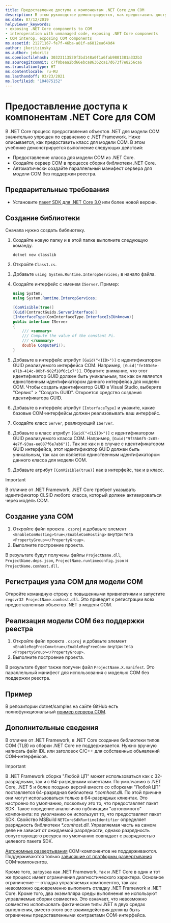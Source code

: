 ```yaml
---
title: Предоставление доступа к компонентам .NET Core для COM
description: В этом руководстве демонстрируется, как предоставить доступ к классу .NET Core для COM. Вы создаете COM-сервер и параллельный манифест сервера для модели COM без поддержки реестра.
ms.date: 07/12/2019
helpviewer_keywords:
- exposing .NET Core components to COM
- interoperation with unmanaged code, exposing .NET Core components
- COM interop, exposing COM components
ms.assetid: 21271167-fe7f-46ba-a81f-a6812ea649d4
author: jkoritzinsky
ms.author: jekoritz
ms.openlocfilehash: 30323113520f3bd148a0f1a6fab9801381a332b3
ms.sourcegitcommit: c7f0beaa2bd66ebca86362ca17d673f7e8256ca6
ms.translationtype: HT
ms.contentlocale: ru-RU
ms.lasthandoff: 03/23/2021
ms.locfileid: "104875152"
---
```

# <a name="exposing-net-core-components-to-com"></a>Предоставление доступа к компонентам .NET Core для COM

В .NET Core процесс предоставления объектов .NET для модели COM значительно упрощен по сравнению с .NET Framework. Ниже описывается, как предоставить класс для модели COM. В этом учебнике демонстрируется выполнение следующих действий:

- Предоставление класса для модели COM из .NET Core.
- Создайте сервер COM в процессе сборки библиотеки .NET Core.
- Автоматически создайте параллельный манифест сервера для модели COM без поддержки реестра.

## <a name="prerequisites"></a>Предварительные требования

- Установите [пакет SDK для .NET Core 3.0](https://dotnet.microsoft.com/download) или более новой версии.

## <a name="create-the-library"></a>Создание библиотеки

Сначала нужно создать библиотеку.

1. Создайте новую папку и в этой папке выполните следующую команду.

    ```dotnetcli
    dotnet new classlib
    ```

2. Откройте `Class1.cs`.
3. Добавьте `using System.Runtime.InteropServices;` в начало файла.
4. Создайте интерфейс с именем `IServer`. Пример:

   ```csharp
   using System;
   using System.Runtime.InteropServices;

   [ComVisible(true)]
   [Guid(ContractGuids.ServerInterface)]
   [InterfaceType(ComInterfaceType.InterfaceIsIUnknown)]
   public interface IServer
   {
       /// <summary>
       /// Compute the value of the constant Pi.
       /// </summary>
       double ComputePi();
   }
   ```

5. Добавьте в интерфейс атрибут `[Guid("<IID>")]` с идентификатором GUID реализуемого интерфейса COM. Например, `[Guid("fe103d6e-e71b-414c-80bf-982f18f6c1c7")]`. Обратите внимание, что этот идентификатор GUID должен быть уникальным, так как он является единственным идентификатором данного интерфейса для модели COM. Чтобы создать идентификатор GUID в Visual Studio, выберите "Сервис" > "Создать GUID". Откроется средство создания идентификатора GUID.
6. Добавьте в интерфейс атрибут `[InterfaceType]` и укажите, какие базовые COM-интерфейсы должен реализовывать ваш интерфейс.
7. Создайте класс `Server`, реализующий `IServer`.
8. Добавьте в класс атрибут `[Guid("<CLSID>")]` с идентификатором GUID реализуемого класса COM. Например, `[Guid("9f35b6f5-2c05-4e7f-93aa-ee087f6e7ab6")]`. Так же как и в случае с идентификатором GUID интерфейса, этот идентификатор GUID должен быть уникальным, так как он является единственным идентификатором данного класса для модели COM.
9. Добавьте атрибут `[ComVisible(true)]` как в интерфейс, так и в класс.

> [!IMPORTANT]
> В отличие от .NET Framework, .NET Core требует указывать идентификатор CLSID любого класса, который должен активироваться через модель COM.

## <a name="generate-the-com-host"></a>Создание узла COM

1. Откройте файл проекта `.csproj` и добавьте элемент `<EnableComHosting>true</EnableComHosting>` внутри тега `<PropertyGroup></PropertyGroup>`.
2. Выполните построение проекта.

В результате будут получены файлы `ProjectName.dll`, `ProjectName.deps.json`, `ProjectName.runtimeconfig.json` и `ProjectName.comhost.dll`.

## <a name="register-the-com-host-for-com"></a>Регистрация узла COM для модели COM

Откройте командную строку с повышенными привилегиями и запустите `regsvr32 ProjectName.comhost.dll`. Это приведет к регистрации всех предоставленных объектов .NET в модели COM.

## <a name="enabling-regfree-com"></a>Реализация модели COM без поддержки реестра

1. Откройте файл проекта `.csproj` и добавьте элемент `<EnableRegFreeCom>true</EnableRegFreeCom>` внутри тега `<PropertyGroup></PropertyGroup>`.
2. Выполните построение проекта.

В результате будет также получен файл `ProjectName.X.manifest`. Это параллельный манифест для использования с моделью COM без поддержки реестра.

## <a name="sample"></a>Пример

В репозитории dotnet/samples на сайте GitHub есть полнофункциональный [пример сервера COM](https://github.com/dotnet/samples/tree/main/core/extensions/COMServerDemo).

## <a name="additional-notes"></a>Дополнительные сведения

В отличие от .NET Framework, в .NET Core создание библиотеки типов COM (TLB) из сборки .NET Core не поддерживается. Нужно вручную написать файл IDL или заголовок C/C++ для собственных объявлений COM-интерфейсов.

> [!IMPORTANT]
> В .NET Framework сборка "Любой ЦП" может использоваться как с 32-разрядными, так и с 64-разрядными клиентами. По умолчанию в .NET Core, .NET 5 и более поздних версий вместе со сборками "Любой ЦП" поставляется 64-разрядная библиотека *\*.comhost.dll*. По этой причине они могут использоваться только в 64-разрядных клиентах. Это настроено по умолчанию, поскольку это то, что предоставляет пакет SDK. Такое поведение аналогично публикации "автономного" компонента: по умолчанию он использует то, что предоставляет пакет SDK. Свойство MSBuild `NETCoreSdkRuntimeIdentifier` определяет разрядность библиотеки *\*.comhost.dll*. Управляемая часть на самом деле не зависит от ожидаемой разрядности, однако разрядность сопутствующего ресурса по умолчанию совпадает с разрядностью целевого пакета SDK.

[Автономные развертывания](../deploying/index.md#publish-self-contained) COM-компонентов не поддерживаются. Поддерживаются только [зависящие от платформы развертывания](../deploying/index.md#publish-framework-dependent) COM-компонентов.

Кроме того, загрузка как .NET Framework, так и .NET Core в один и тот же процесс имеет ограничения диагностического характера. Основное ограничение — отладка управляемых компонентов, так как невозможно одновременно выполнить отладку .NET Framework и .NET Core. Кроме того, два экземпляра среды выполнения не используют управляемые сборки совместно. Это означает, что невозможно совместно использовать фактические типы .NET в двух средах выполнения, вместо этого все взаимодействия должны быть ограничены предоставленными контрактами COM-интерфейса.
